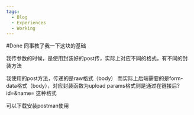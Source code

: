 ```yaml
---
tags:
  - Blog
  - Experiences
  - Working
---
```

#Done 
同事教了我一下这块的基础

我传参数的时候，是使用封装好的post传，实际上对应不同的格式，有不同的封装方法

我使用的post方法，传递的是raw格式（body）
而实际上后端需要的是form-data格式（body），对应封装函数为upload
params格式则是通过在链接后?id=&name= 这种格式

可以下载安装postman使用